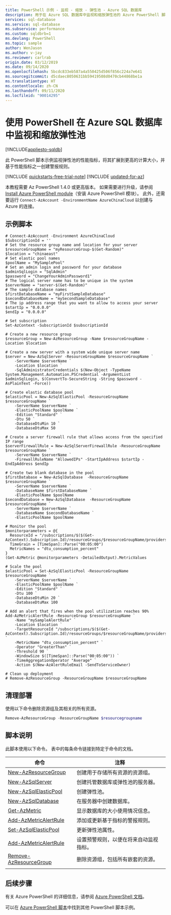 ```yaml
---
title: PowerShell 示例 - 监视 - 缩放 - 弹性池 - Azure SQL 数据库
description: 用于在 Azure SQL 数据库中监视和缩放弹性池的 Azure PowerShell 脚本示例
services: sql-database
ms.service: sql-database
ms.subservice: performance
ms.custom: sqldbrb=1
ms.devlang: PowerShell
ms.topic: sample
author: WenJason
ms.author: v-jay
ms.reviewer: carlrab
origin.date: 03/12/2019
ms.date: 09/14/2020
ms.openlocfilehash: 5bcdc833eb587a4a550425d506f856c224a7e641
ms.sourcegitcommit: d5cdaec8050631bb59419508d0470cb44868be1a
ms.translationtype: HT
ms.contentlocale: zh-CN
ms.lasthandoff: 09/11/2020
ms.locfileid: "90014295"
---
```

# <a name="use-powershell-to-monitor-and-scale-an-elastic-pool-in-azure-sql-database"></a>使用 PowerShell 在 Azure SQL 数据库中监视和缩放弹性池
[!INCLUDE[appliesto-sqldb](../../includes/appliesto-sqldb.md)]

此 PowerShell 脚本示例监视弹性池的性能指标，将其扩展到更高的计算大小，并基于性能指标之一创建警报规则。

[!INCLUDE [quickstarts-free-trial-note](../../../../includes/quickstarts-free-trial-note.md)]
[!INCLUDE [updated-for-az](../../../../includes/updated-for-az.md)]

本教程需要 Az PowerShell 1.4.0 或更高版本。 如果需要进行升级，请参阅 [Install Azure PowerShell module](https://docs.microsoft.com/powershell/azure/install-az-ps)（安装 Azure PowerShell 模块）。 此外，还需要运行 `Connect-AzAccount -EnvironmentName AzureChinaCloud` 以创建与 Azure 的连接。

## <a name="sample-script"></a>示例脚本

```azurepowershell
# Connect-AzAccount -Environment AzureChinaCloud
$SubscriptionId = ''
# Set the resource group name and location for your server
$resourceGroupName = "myResourceGroup-$(Get-Random)"
$location = "chinaeast"
# Set elastic pool names
$poolName = "MySamplePool"
# Set an admin login and password for your database
$adminSqlLogin = "SqlAdmin"
$password = "ChangeYourAdminPassword1"
# The logical server name has to be unique in the system
$serverName = "server-$(Get-Random)"
# The sample database names
$firstDatabaseName = "myFirstSampleDatabase"
$secondDatabaseName = "mySecondSampleDatabase"
# The ip address range that you want to allow to access your server
$startIp = "0.0.0.0"
$endIp = "0.0.0.0"

# Set subscription 
Set-AzContext -SubscriptionId $subscriptionId 

# Create a new resource group
$resourceGroup = New-AzResourceGroup -Name $resourceGroupName -Location $location

# Create a new server with a system wide unique server name
$server = New-AzSqlServer -ResourceGroupName $resourceGroupName `
    -ServerName $serverName `
    -Location $location `
    -SqlAdministratorCredentials $(New-Object -TypeName System.Management.Automation.PSCredential -ArgumentList $adminSqlLogin, $(ConvertTo-SecureString -String $password -AsPlainText -Force))

# Create elastic database pool
$elasticPool = New-AzSqlElasticPool -ResourceGroupName $resourceGroupName `
    -ServerName $serverName `
    -ElasticPoolName $poolName `
    -Edition "Standard" `
    -Dtu 50 `
    -DatabaseDtuMin 10 `
    -DatabaseDtuMax 50

# Create a server firewall rule that allows access from the specified IP range
$serverFirewallRule = New-AzSqlServerFirewallRule -ResourceGroupName $resourceGroupName `
    -ServerName $serverName `
    -FirewallRuleName "AllowedIPs" -StartIpAddress $startIp -EndIpAddress $endIp

# Create two blank database in the pool
$firstDatabase = New-AzSqlDatabase  -ResourceGroupName $resourceGroupName `
    -ServerName $serverName `
    -DatabaseName $firstDatabaseName `
    -ElasticPoolName $poolName
$secondDatabase = New-AzSqlDatabase  -ResourceGroupName $resourceGroupName `
    -ServerName $serverName `
    -DatabaseName $secondDatabaseName `
    -ElasticPoolName $poolName

# Monitor the pool
$monitorparameters = @{
  ResourceId = "/subscriptions/$($(Get-AzContext).Subscription.Id)/resourceGroups/$resourceGroupName/providers/Microsoft.Sql/servers/$serverName/elasticPools/$poolName"
  TimeGrain = [TimeSpan]::Parse("00:05:00")
  MetricNames = "dtu_consumption_percent"
}
(Get-AzMetric @monitorparameters -DetailedOutput).MetricValues

# Scale the pool
$elasticPool = Set-AzSqlElasticPool -ResourceGroupName $resourceGroupName `
    -ServerName $serverName `
    -ElasticPoolName $poolName `
    -Edition "Standard" `
    -Dtu 100 `
    -DatabaseDtuMin 20 `
    -DatabaseDtuMax 100

# Add an alert that fires when the pool utilization reaches 90%
Add-AzMetricAlertRule -ResourceGroup $resourceGroupName `
    -Name "mySampleAlertRule" `
    -Location $location `
    -TargetResourceId "/subscriptions/$($(Get-AzContext).Subscription.Id)/resourceGroups/$resourceGroupName/providers/Microsoft.Sql/servers/$serverName/elasticPools/$poolName" `
    -MetricName "dtu_consumption_percent" `
    -Operator "GreaterThan" `
    -Threshold 90 `
    -WindowSize $([TimeSpan]::Parse("00:05:00")) `
    -TimeAggregationOperator "Average" `
    -Action $(New-AzAlertRuleEmail -SendToServiceOwner)

# Clean up deployment 
# Remove-AzResourceGroup -ResourceGroupName $resourceGroupName
```

## <a name="clean-up-deployment"></a>清理部署

使用以下命令删除资源组及其相关的所有资源。

```powershell
Remove-AzResourceGroup -ResourceGroupName $resourcegroupname
```

## <a name="script-explanation"></a>脚本说明

此脚本使用以下命令。 表中的每条命令链接到特定于命令的文档。

| 命令 | 注释 |
|---|---|
| [New-AzResourceGroup](https://docs.microsoft.com/powershell/module/az.resources/new-azresourcegroup) | 创建用于存储所有资源的资源组。 |
| [New-AzSqlServer](https://docs.microsoft.com/powershell/module/az.sql/new-azsqlserver) | 创建托管数据库或弹性池的服务器。 |
| [New-AzSqlElasticPool](https://docs.microsoft.com/powershell/module/az.sql/new-azsqlelasticpool) | 创建弹性池。 |
| [New-AzSqlDatabase](https://docs.microsoft.com/powershell/module/az.sql/new-azsqldatabase) | 在服务器中创建数据库。 |
| [Get-AzMetric](https://docs.microsoft.com/powershell/module/az.monitor/get-azmetric) | 显示数据库的大小使用情况信息。|
| [Add-AzMetricAlertRule](https://docs.microsoft.com/powershell/module/az.monitor/add-azmetricalertrule) | 添加或更新基于指标的警报规则。 |
| [Set-AzSqlElasticPool](https://docs.microsoft.com/powershell/module/az.sql/set-azsqlelasticpool) | 更新弹性池属性。 |
| [Add-AzMetricAlertRule](https://docs.microsoft.com/powershell/module/az.monitor/add-azmetricalertrule) | 设置预警规则，以便在将来自动监视指标。 |
| [Remove-AzResourceGroup](https://docs.microsoft.com/powershell/module/az.resources/remove-azresourcegroup) | 删除资源组，包括所有嵌套的资源。 |
|||

## <a name="next-steps"></a>后续步骤

有关 Azure PowerShell 的详细信息，请参阅 [Azure PowerShell 文档](https://docs.microsoft.com/powershell/azure/)。

可以在 [Azure PowerShell 脚本](../powershell-script-content-guide.md)中找到其他 PowerShell 脚本示例。
